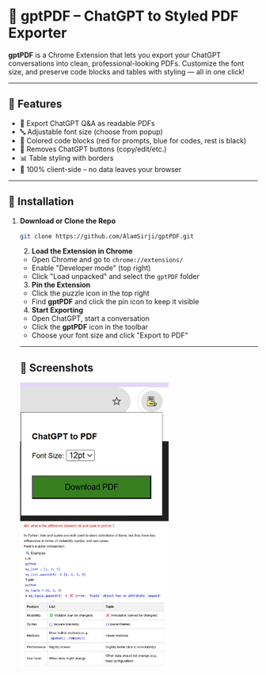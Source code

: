 # 🧾 gptPDF – ChatGPT to Styled PDF Exporter

**gptPDF** is a Chrome Extension that lets you export your ChatGPT conversations into clean, professional-looking PDFs. Customize the font size, and preserve code blocks and tables with styling — all in one click!

---

## 🚀 Features

- 📄 Export ChatGPT Q&A as readable PDFs
- 🔤 Adjustable font size (choose from popup)
- 🎨 Colored code blocks (red for prompts, blue for codes, rest is black)
- 🧼 Removes ChatGPT buttons (copy/edit/etc.)
- 📊 Table styling with borders
- 💯 100% client-side – no data leaves your browser

---

## 🧩 Installation

1. **Download or Clone the Repo**

   ```bash
   git clone https://github.com/AlamSirji/gptPDF.git
   ```

   2. **Load the Extension in Chrome**

   - Open Chrome and go to `chrome://extensions/`
   - Enable "Developer mode" (top right)
   - Click "Load unpacked" and select the `gptPDF` folder

   3. **Pin the Extension**

   - Click the puzzle icon in the top right
   - Find **gptPDF** and click the pin icon to keep it visible

   4. **Start Exporting**

   - Open ChatGPT, start a conversation
   - Click the **gptPDF** icon in the toolbar
   - Choose your font size and click "Export to PDF"

   ***

   ## 📸 Screenshots

    <p float="left">
    <img src="assets/Screenshot_DownloadPDFBtn.png" width="300" />
    <img src="assets/Screenshot_Colors.png" width="300" />
    <img src="assets/Screenshot_Codeblock.png" width="300" />
    <img src="assets/Screenshot_Table.png" width="300" />
    </p>
